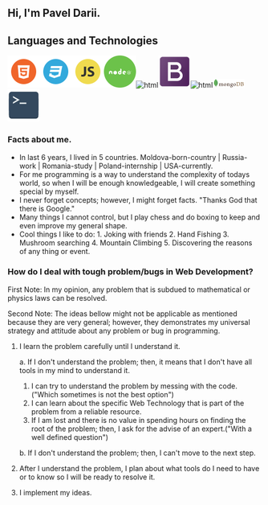 ## Hi, I'm Pavel Darii.

## Languages and Technologies

![html](logos/html.png)![css](logos/css.png)![js](logos/js.png)![node](logos/node.png)![html](react/react.png)![bootstrap](logos/bootstrap.png)![html](sql/sql.png)![monogoDB](logos/mongoDB.png)![terminal](logos/terminal.png)

### Facts about me.

- In last 6 years, I lived in 5 countries. Moldova-born-country | Russia-work | Romania-study | Poland-internship | USA-currently.
- For me programming is a way to understand the complexity of todays world, so when I will be enough knowledgeable, I will create something special by myself.
- I never forget concepts; however, I might forget facts. "Thanks God that there is Google."
- Many things I cannot control, but I play chess and do boxing to keep and even improve my general shape.
- Cool things I like to do: 1. Joking with friends 2. Hand Fishing 3. Mushroom searching 4. Mountain Climbing 5. Discovering the reasons of any thing or event.

### How do I deal with tough problem/bugs in Web Development?

First Note: In my opinion, any problem that is subdued to mathematical or physics laws can be resolved.

Second Note: The ideas bellow might not be applicable as mentioned because they are very general; however, they demonstrates my universal strategy and attitude about any problem or bug in programming.

1. I learn the problem carefully until I understand it.

   a. If I don't understand the problem; then, it means that I don't have all tools in my mind to understand it.

   1. I can try to understand the problem by messing with the code. ("Which sometimes is not the best option")
   2. I can learn about the specific Web Technology that is part of the problem from a reliable resource.
   3. If I am lost and there is no value in spending hours on finding the root of the problem; then, I ask for the advise of an expert.("With a well defined question")

   b. If I don't understand the problem; then, I can't move to the next step.

2. After I understand the problem, I plan about what tools do I need to have or to know so I will be ready to resolve it.
3. I implement my ideas.
